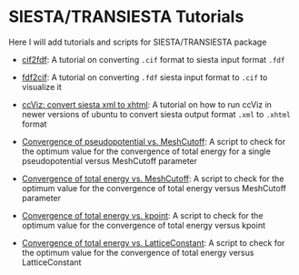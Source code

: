 # SIESTA/TRANSIESTA Tutorials
Here I will add tutorials and scripts for SIESTA/TRANSIESTA package

- [cif2fdf](cif2fdf): A tutorial on converting `.cif` format to siesta input format `.fdf`

- [fdf2cif](fdf2cif): A tutorial on converting `.fdf` siesta input format to `.cif` to visualize it

- [ccViz: convert siesta xml to xhtml](how_to_run_ccViz): A tutorial on how to run ccViz in newer versions of ubuntu to convert siesta output format `.xml` to `.xhtml` format

- [Convergence of pseudopotential vs. MeshCutoff](pseudopotential_convergence): A script to check for the optimum value for the convergence of total energy for a single pseudopotential versus MeshCutoff parameter

- [Convergence of total energy vs. MeshCutoff](meshcutoff_convergence): A script to check for the optimum value for the convergence of total energy versus MeshCutoff parameter

- [Convergence of total energy vs. kpoint](kpoint_convergence): A script to check for the optimum value for the convergence of total energy versus kpoint

- [Convergence of total energy vs. LatticeConstant](lattice_constant_convergence): A script to check for the optimum value for the convergence of total energy versus LatticeConstant
